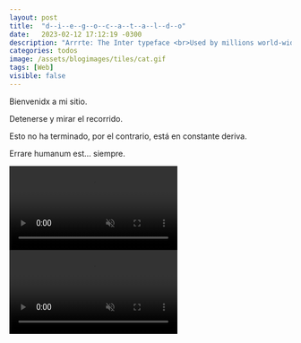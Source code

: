 ```yaml
---
layout: post
title:  "d--i--e--g--o--c--a--t--a--l--d--o"
date:   2023-02-12 17:12:19 -0300
description: "Arrrte: The Inter typeface <br>Used by millions world-wide, including big names like Unity, Pixar, GitHub, Mozilla, Figma and many others."
categories: todos
image: /assets/blogimages/tiles/cat.gif
tags: [Web]
visible: false
---
```

Bienvenidx a mi sitio. 

Detenerse y mirar el recorrido. 

Esto no ha terminado, por el contrario, está en constante deriva.

Errare humanum est… siempre. 

<video autobuffer autoPlay loop muted><source src="/assets/blogimages/atlas-4.mp4" type="video/mp4" /></video>
<video autobuffer autoPlay loop muted><source src="/assets/blogimages/atlas-5.mp4" type="video/mp4" /></video>
